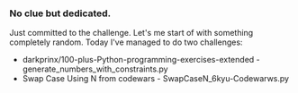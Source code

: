 ### No clue but dedicated.
Just committed to the challenge. Let's me start of with something completely random. Today I've managed to do two challenges:

- darkprinx/100-plus-Python-programming-exercises-extended - generate_numbers_with_constraints.py
- Swap Case Using N from codewars - SwapCaseN_6kyu-Codewarws.py
